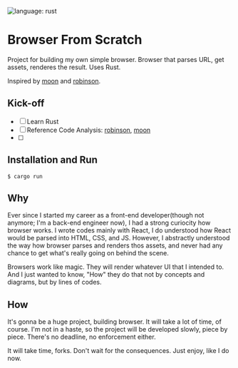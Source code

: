 ![language: rust](https://img.shields.io/badge/Language-Rust-red)

# Browser From Scratch

Project for building my own simple browser.
Browser that parses URL, get assets, renderes the result.
Uses Rust.

Inspired by [moon](https://github.com/ZeroX-DG/moon) and [robinson](https://github.com/mbrubeck/robinson).

## Kick-off

- [ ] Learn Rust
- [ ] Reference Code Analysis: [robinson](https://github.com/mbrubeck/robinson), [moon](https://github.com/ZeroX-DG/moon)
- [ ]

## Installation and Run

```shell
$ cargo run
```

## Why

Ever since I started my career as a front-end developer(though not anymore; I'm a back-end engineer now), I had a strong curiocity how browser works.
I wrote codes mainly with React, I do understood how React would be parsed into HTML, CSS, and JS. However, I abstractly understood the way how browser parses and renders thos assets, and never had any chance to get what's really going on behind the scene.

Browsers work like magic. They will render whatever UI that I intended to. And I just wanted to know, "How" they do that not by concepts and diagrams, but by lines of codes.

## How

It's gonna be a huge project, building browser. It will take a lot of time, of course. I'm not in a haste, so the project will be developed slowly, piece by piece. There's no deadline, no enforcement either.

It will take time, forks. Don't wait for the consequences. Just enjoy, like I do now.
